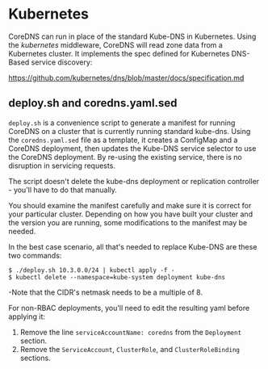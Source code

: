 # Kubernetes

CoreDNS can run in place of the standard Kube-DNS in Kubernetes. Using the *kubernetes*
middleware, CoreDNS will read zone data from a Kubernetes cluster. It implements the
spec defined for Kubernetes DNS-Based service discovery:

   https://github.com/kubernetes/dns/blob/master/docs/specification.md

## deploy.sh and coredns.yaml.sed

`deploy.sh` is a convenience script to generate a manifest for running CoreDNS on a cluster
that is currently running standard kube-dns. Using the `coredns.yaml.sed` file as a template,
it creates a ConfigMap and a CoreDNS deployment, then updates the Kube-DNS service selector
to use the CoreDNS deployment. By re-using the existing service, there is no disruption in
servicing requests.

The script doesn't delete the kube-dns deployment or replication controller - you'll have to
do that manually.

You should examine the manifest carefully and make sure it is correct for your particular
cluster. Depending on how you have built your cluster and the version you are running,
some modifications to the manifest may be needed.

In the best case scenario, all that's needed to replace Kube-DNS are these two commands:

~~~
$ ./deploy.sh 10.3.0.0/24 | kubectl apply -f -
$ kubectl delete --namespace=kube-system deployment kube-dns
~~~

-Note that the CIDR's netmask needs to be a multiple of 8.

For non-RBAC deployments, you'll need to edit the resulting yaml before applying it:
1. Remove the line `serviceAccountName: coredns` from the `Deployment` section.
2. Remove the `ServiceAccount`, `ClusterRole`, and `ClusterRoleBinding` sections.
